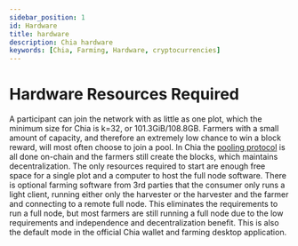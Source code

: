 ```yaml
---
sidebar_position: 1
id: Hardware
title: hardware
description: Chia hardware
keywords: [Chia, Farming, Hardware, cryptocurrencies]
---
```


# Hardware Resources Required

A participant can join the network with as little as one plot, which the minimum size for Chia is k=32, or 101.3GiB/108.8GB. Farmers with a small amount of capacity, and therefore an extremely low chance to win a block reward, will most often choose to join a pool. In Chia the [pooling protocol](https://docs.chia.net/docs/11pooling/pooling) is all done on-chain and the farmers still create the blocks, which maintains decentralization. The only resources required to start are enough free space for a single plot and a computer to host the full node software. There is optional farming software from 3rd parties that the consumer only runs a light client, running either only the harvester or the harvester and the farmer and connecting to a remote full node. This eliminates the requirements to run a full node, but most farmers are still running a full node due to the low requirements and independence and decentralization benefit. This is also the default mode in the official Chia wallet and farming desktop application.
